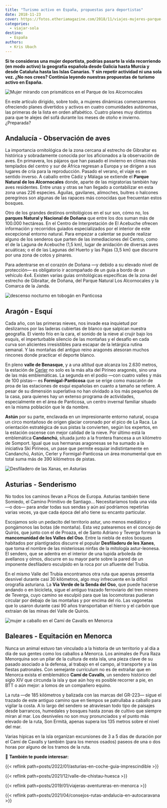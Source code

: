 ```yaml
---
title: "Turismo activo en España, propuestas para deportistas"
date: 2018-11-23
cover: https://fotos.etheriamagazine.com/2018/11/viajes-mujeres-parque-alcornocales-senderismo.jpg
categories: 
  - viajar-sola
destino: 
  - España
authors: 
  - Kris Ubach
---
```


**Si te consideras una mujer deportista, podrías pasarte la vida recorriendo (en modo 
activo) la geografía española desde Galicia hasta Murcia y desde Cataluña hasta las 
Islas Canarias. Y sin repetir actividad ni una sola vez. ¿No nos crees? Continúa leyendo 
nuestras propuestas de turismo activo en España.** 

![Mujer mirando con prismáticos en el Parque de los Alcornocales](https://fotos.etheriamagazine.com/2018/11/viajes-mujeres-parque-alcornocales-senderismo.jpg "Observación de aves en el Parque de los Alcornocales. ©K.U.")

En este artículo dirigido, sobre todo, a mujeres dinámicas comenzaremos ofreciendo 
planes divertidos y activos en cuatro comunidades autónomas, las primeras de la lista en 
orden alfabético. Cuatro planes muy distintos para que te alejes del sofá durante los 
meses de otoño e invierno. ¿Preparada? 

## Andalucía - Observación de aves

La importancia ornitológica de la zona cercana al estrecho de Gibraltar es histórica y 
sobradamente conocida por los aficionados a la observación de aves. En primavera, los 
pájaros que han pasado el invierno en climas más templados del centro y sur de África 
regresan a Europa y se dirigen a sus lugares de cría para la reproducción. Pasado el 
verano, el viaje es en sentido inverso. A caballo entre Cádiz y Málaga se extiende el 
**Parque Natural de los Alcornocales** donde, aparte de las migratorias también hay aves 
residentes. Entre unas y otras se han llegado a contabilizar en esta zona unas 226 
especies. Águilas, gavilanes, alimoches, buitres o halcones peregrinos son algunas de 
las rapaces más conocidas que frecuentan estos bosques. 

Otro de los grandes destinos ornitológicos en el sur son, cómo no, los **parques Natural 
y Nacional de Doñana** que entre los dos suman más de 100.000 hectáreas. En el Centro de 
Interpretación de El Acebuche ofrecen información y recorridos guiados especializados 
por el interior de este excepcional entorno natural. Para empezar a calentar se puede 
realizar alguno de los senderos que parten de las inmediaciones del Centro, como el de 
la Laguna de Acebuche (1,5 km), lugar de anidación de diversas aves acuáticas; o el de 
las Lagunas del Huerto y las Pajas (3,5 km) que discurre por una zona de cotos y 
pinares. 

Para adentrarse en el corazón de Doñana —y debido a su elevado nivel de protección— es 
obligatorio ir acompañado de un guía a bordo de un vehículo 4x4. Existen varias guías 
ornitológicas específicas de la zona del estrecho de Gibraltar, de Doñana, del Parque 
Natural Los Alcornocales y la Comarca de la Janda. 

![descenso nocturno en tobogán en Panticosa](https://fotos.etheriamagazine.com/2018/11/toboganing-nocturno-aramon.jpg "El toboganning es una de las experiencias que se pueden disfrutar en Formigal-Panticosa. Es un descenso nocturno en trineo por una pista de 2,5 km. © Aramon")

## Aragón - Esquí

Cada año, con las primeras nieves, nos invade esa inquietud por deslizarnos por las 
laderas cubiertas de blanco que salpican nuestra geografía. El viento frío en la cara, 
el sonido de la nieve al crujir bajo los esquís, el imperturbable silencio de las 
montañas y el desafío en cada curva son alicientes irresistibles para escapar de la 
letárgica rutina semanal. Y las montañas del antiguo reino aragonés atesoran muchos 
rincones donde practicar el deporte blanco. 

En pleno **valle de Benasque**, y a una altitud que alcanza los 2.630 metros, la 
estación de [Cerler](https://www.cerler.com/) no solo es la más alta del Pirineo 
aragonés, sino una de las más emblemáticas. La segunda en el podio —con cuatro valles y 
más de 100 pistas— es **Formigal-Panticosa** que se erige como mascarón de proa de las 
estaciones de esquí españolas en cuanto a tamaño se refiere. A pesar de su dimensión 
superlativa no han olvidado a los más pequeños de la casa, para quienes hay un extenso 
programa de actividades, especialmente en el área de Panticosa, un centro invernal 
familiar situado en la misma población que le da nombre. 

**Astún** por su parte, enclavada en un impresionante entorno natural, ocupa un circo 
montañoso de origen glaciar coronado por el pico de La Raca. La orientación estratégica 
de sus pistas la convierten, según los expertos, en la estación oscense con mejor 
calidad de la nieve. Por último está la emblemática **Candanchú**, situada junto a la 
frontera francesa a un kilómetro de Somport. Igual que sus hermanas aragonesas se ha 
sumado a la iniciativa Ski Pirineos, un pase que permite esquiar indistintamente en 
Candanchú, Astún, Cerler y Formigal-Panticosa un área monumental que en total suma más 
de 390 kilómetros de pistas. 

![Desfiladero de las Xanas, en Asturias](https://fotos.etheriamagazine.com/2018/11/viajes-mujeres-ruta-Desfiladero-Xanas.jpg "Desfiladero de las Xanas, en Asturias. ©K.U.")

## Asturias - Senderismo

No todos los caminos llevan a Picos de Europa. Asturias también tiene Somiedo, el Camino 
Primitivo de Santiago... Necesitaríamos toda una vida —o dos— para andar todas sus 
sendas y aún así podríamos repetirlas varias veces, ya que cada época del año tiene su 
encanto particular. 

Escojamos solo un pedacito del territorio astur, uno menos mediático y pongámonos las 
botas (de montaña). Esta vez patearemos en el concejo de Quirós, que junto con el de 
Proaza, el de Santo Adriano y Teverga forman la **mancomunidad de los Valles del Oso**. 
Entre la niebla de estos bosques habitados por plantígrados discurre el popular 
**Desfiladeru de les Xanes**, que toma el nombre de las misteriosas ninfas de la 
mitología astur-leonesa. El sendero, que se adentra en el interior de una tupida 
arboleda de avellanos y olmos, discurre en su mayor parte sobre la pared de un imponente 
desfiladero esculpido en la roca por un afluente del Trubia. 

En el mismo Valle del Trubia encontramos otra ruta que apenas presenta desnivel durante 
casi 30 kilómetros, algo muy infrecuente en la difícil orografía asturiana. La **Vía 
Verde de la Senda del Oso**, que puede hacerse andando o en bicicleta, sigue el antiguo 
trazado ferroviario del tren minero de Teverga, cuyo camino se esculpió para que las 
locomotoras pudieran circular por debajo de las montañas y por encima del río. Las 
vagonetas que lo usaron durante casi 90 años transportaban el hierro y el carbón que 
extraían de las minas del Valle de Quirós. 

![mujer a caballo en el Camí de Cavalls en Menorca](https://fotos.etheriamagazine.com/2018/11/viajes-mujeres-Menorca-Cami-Cavalls.jpg "El Camí de Cavalls recorre la costa menorquina. ©K.U.")

## Baleares - Equitación en Menorca

Nunca un animal estuvo tan vinculado a la historia de un territorio y al día a día de 
sus gentes como los caballos a Menorca. Los animales de Pura Raza Menorquina son un 
pilar de la cultura de esta isla, una pieza clave de su pasado asociado a la defensa, al 
trabajo en el campo, al transporte y a las fiestas patronales. Con semejante currículum 
no es de extrañar que en Menorca exista el emblemático **Camí de Cavalls**, un sendero 
histórico del siglo XIV que circunda la isla y que aún hoy es posible recorrer a pie, en 
BTT o aún mejor: a lomos de un compañero equino. 

La ruta —de 185 kilómetros y balizada con las marcas del GR-223— sigue el trazado de 
este antiguo camino que en tiempos se patrullaba a caballo para vigilar la costa. A lo 
largo del sendero se atraviesan todo tipo de paisajes desde barrancos, humedales y 
bosques hasta zonas de cultivo que siempre miran al mar. Los desniveles no son muy 
pronunciados y el punto más elevado de la ruta, Son Ermità, apenas supera los 135 metros 
sobre el nivel del mar. 

Varias hípicas en la isla organizan excursiones de 3 a 5 días de duración por el Camí de 
Cavalls y también (para los menos osados) paseos de una o dos horas por alguno de los 
tramos de la ruta. 

📌 **También te puede interesar:** 

{{< reflink path=posts/2022/01/asturias-en-coche-guia-imprescindible >}} 

{{< reflink path=posts/2021/12/valle-de-chistau-huesca >}} 

{{< reflink path=posts/2019/01/viajeras-aventureras-en-menorca >}} 

{{< reflink path=posts/2021/04/consejos-rutas-andalucia-en-autocaravana >}}

